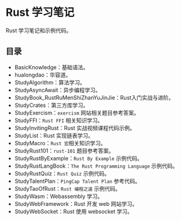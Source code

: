 # Rust 学习笔记

Rust 学习笔记和示例代码。

## 目录

- BasicKnowledge：基础语法。
- hualongdao：华容道。
- StudyAlgorithm：算法学习。
- StudyAsyncAwait：异步编程学习。
- StudyBook_RustRuMenShiZhanYuJinJie：Rust入门实战与进阶。
- StudyCrates：第三方库学习。
- StudyExercism：`exercism` 网站相关题目参考答案。
- StudyFFI：`Rust FFI` 相关知识学习。
- StudyInvitingRust：Rust 实战视频课程代码示例。
- StudyList：Rust 实现链表学习。
- StudyMacro：`Rust 宏`相关知识学习。
- StudyRust101：`rust-101` 题目参考答案。
- StudyRustByExample：`Rust By Example` 示例代码。
- StudyRustLangBook：`The Rust Programming Language` 示例代码。
- StudyRustQuiz：`Rust Quiz` 示例代码。
- StudyTalentPlan：`PingCap Talent Plan` 参考代码。
- StudyTaoOfRust：`Rust 编程之道` 示例代码。
- StudyWasm：Webassembly 学习。
- StudyWebFramework：Rust 开发 web 网站学习。
- StudyWebSocket：Rust 使用 websocket 学习。
